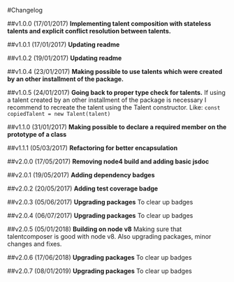#Changelog

##v1.0.0 (17/01/2017)
**Implementing talent composition with stateless talents and explicit conflict resolution between talents.**

##v1.0.1 (17/01/2017)
**Updating readme**

##v1.0.2 (19/01/2017)
**Updating readme**

##v1.0.4 (23/01/2017)
**Making possible to use talents which were created by an other installment of the package.**

##v1.0.5 (24/01/2017)
**Going back to proper type check for talents.** If using a talent created by an other installment of the package is necessary I recommend to recreate the talent using the Talent constructor. Like: `const copiedTalent = new Talent(talent)`

##v1.1.0 (31/01/2017)
**Making possible to declare a required member on the prototype of a class**

##v1.1.1 (05/03/2017)
**Refactoring for better encapsulation**

##v2.0.0 (17/05/2017)
**Removing node4 build and adding basic jsdoc**

##v2.0.1 (19/05/2017)
**Adding dependency badges**

##v2.0.2 (20/05/2017)
**Adding test coverage badge**

##v2.0.3 (05/06/2017)
**Upgrading packages** To clear up badges

##v2.0.4 (06/07/2017)
**Upgrading packages** To clear up badges

##v2.0.5 (05/01/2018)
**Building on node v8** Making sure that talentcomposer is good with node v8. Also upgrading packages, minor changes and fixes.

##v2.0.6 (17/06/2018)
**Upgrading packages** To clear up badges

##v2.0.7 (08/01/2019)
**Upgrading packages** To clear up badges
